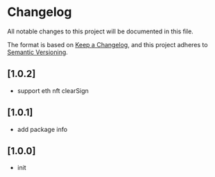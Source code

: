 # Changelog

All notable changes to this project will be documented in this file.

The format is based on [Keep a Changelog](https://keepachangelog.com/en/1.0.0/), and this project
adheres to [Semantic Versioning](https://semver.org/spec/v2.0.0.html).

## [1.0.2]

- support eth nft clearSign

## [1.0.1]

- add package info

## [1.0.0]

- init
